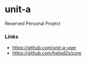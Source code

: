 # unit-a
Reserved Personal Project

### Links

- https://github.com/unit-a-user
- https://github.com/helixd2s/core

